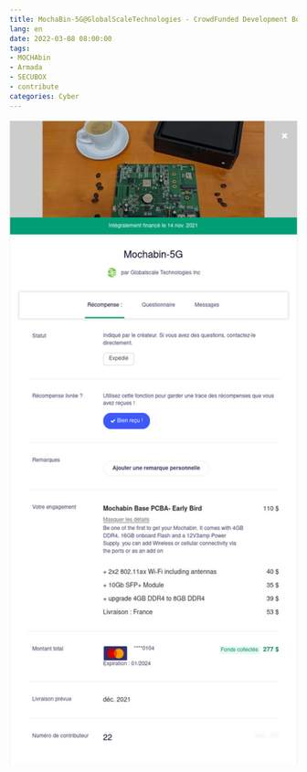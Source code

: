 ```yaml
---
title: MochaBin-5G@GlobalScaleTechnologies - CrowdFunded Development Board
lang: en
date: 2022-03-08 08:00:00
tags:
- MOCHAbin
- Armada
- SECUBOX
- contribute
categories: Cyber
---
```


<img src="/uploads/images/MochaBin-5G/MochaBin-5G@KickStarter_22.jpg" width="642px" heigth="1438px">
